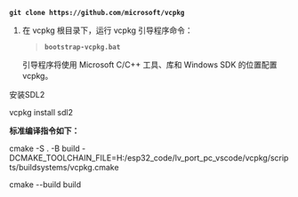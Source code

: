 **`git clone https://github.com/microsoft/vcpkg`**

1. 在 vcpkg 根目录下，运行 vcpkg 引导程序命令：

   > **`bootstrap-vcpkg.bat`**

   引导程序将使用 Microsoft C/C++ 工具、库和 Windows SDK 的位置配置 vcpkg。

安装SDL2

vcpkg install sdl2

**标准编译指令如下：**

cmake -S . -B build -DCMAKE_TOOLCHAIN_FILE=H:/esp32_code/lv_port_pc_vscode/vcpkg/scripts/buildsystems/vcpkg.cmake

cmake --build build